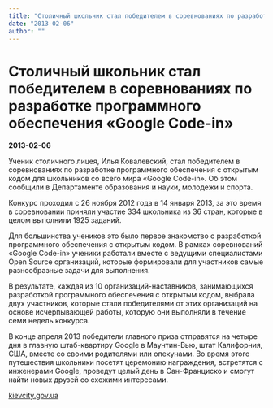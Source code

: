 ```yaml
---
title: "Столичный школьник стал победителем в соревнованиях по разработке программного обеспечения «Google Code-in»"
date: "2013-02-06"
author: ""
---
```


# Столичный школьник стал победителем в соревнованиях по разработке программного обеспечения «Google Code-in»

**2013-02-06** 

Ученик столичного лицея, Илья Ковалевский, стал победителем в соревнованиях по разработке программного обеспечения с открытым кодом для школьников со всего мира «Google Code-in». Об этом сообщили в Департаменте образования и науки, молодежи и спорта.

Конкурс проходил с 26 ноября 2012 года в 14 января 2013, за это время в соревновании приняли участие 334 школьника из 36 стран, которые в целом выполнили 1925 заданий.

Для большинства учеников это было первое знакомство с разработкой программного обеспечения с открытым кодом. В рамках соревнований «Google Code-in» ученики работали вместе с ведущими специалистами Open Source организаций, которые формировали для участников самые разнообразные задачи для выполнения.

В результате, каждая из 10 организаций-наставников, занимающихся разработкой программного обеспечения с открытым кодом, выбрала двух участников, которые стали победителями от этих организаций на основе исчерпывающей работы, которую они выполняли в течение семи недель конкурса.

В конце апреля 2013 победители главного приза отправятся на четыре дня в главную штаб-квартиру Google в Маунтин-Вью, штат Калифорния, США, вместе со своими родителями или опекунами. Во время этого путешествия школьники посетят церемонию награждения, встретятся с инженерами Google, проведут целый день в Сан-Франциско и смогут найти новых друзей со схожими интересами.

[kievcity.gov.ua](http://kievcity.gov.ua/novyny/2272/)